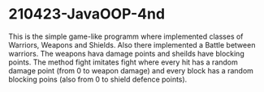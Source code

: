 # 210423-JavaOOP-4nd
This is the simple game-like programm where implemented classes of Warriors, Weapons and Shields.
Also there implemented a Battle between warriors. The weapons hava damage points and sheilds have blocking points.
The method fight imitates fight where every hit has a random damage point (from 0 to weapon damage) and every block has a random blocking poins (also from 0 to shield defence points).
